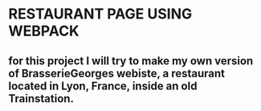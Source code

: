 # RESTAURANT PAGE USING WEBPACK

## for this project I will try to make my own version of BrasserieGeorges webiste, a restaurant located in Lyon, France, inside an old Trainstation.


